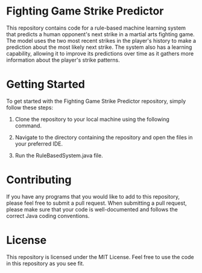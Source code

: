 # Fighting Game Strike Predictor

This repository contains code for a rule-based machine learning system that predicts a human opponent's next strike in a martial arts fighting game. The model uses the two most recent strikes in the player's history to make a prediction about the most likely next strike. The system also has a learning capability, allowing it to improve its predictions over time as it gathers more information about the player's strike patterns.

# Getting Started

To get started with the Fighting Game Strike Predictor repository, simply follow these steps:

1. Clone the repository to your local machine using the following command.

2. Navigate to the directory containing the repository and open the files in your preferred IDE.

3. Run the RuleBasedSystem.java file.

# Contributing

If you have any programs that you would like to add to this repository, please feel free to submit a pull request. When submitting a pull request, please make sure that your code is well-documented and follows the correct Java coding conventions.

# License

This repository is licensed under the MIT License. Feel free to use the code in this repository as you see fit.
